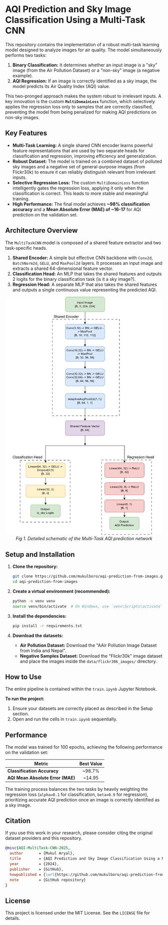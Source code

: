 # AQI Prediction and Sky Image Classification Using a Multi-Task CNN

This repository contains the implementation of a robust multi-task learning model designed to analyze images for air quality. The model simultaneously performs two tasks:
1.  **Binary Classification:** It determines whether an input image is a "sky" image (from the Air Pollution Dataset) or a "non-sky" image (a negative example).
2.  **AQI Regression:** If an image is correctly identified as a sky image, the model predicts its Air Quality Index (AQI) value.

This two-pronged approach makes the system robust to irrelevant inputs. A key innovation is the custom **`MultiDomainLoss`** function, which selectively applies the regression loss only to samples that are correctly classified, preventing the model from being penalized for making AQI predictions on non-sky images.

## Key Features

-   **Multi-Task Learning:** A single shared CNN encoder learns powerful feature representations that are used by two separate heads for classification and regression, improving efficiency and generalization.
-   **Robust Dataset:** The model is trained on a combined dataset of polluted sky images and a negative set of general-purpose images (from Flickr30k) to ensure it can reliably distinguish relevant from irrelevant inputs.
-   **Selective Regression Loss:** The custom `MultiDomainLoss` function intelligently gates the regression loss, applying it only when the classification is correct. This leads to more stable and meaningful training.
-   **High Performance:** The final model achieves **~98% classification accuracy** and a **Mean Absolute Error (MAE) of ~16-17** for AQI prediction on the validation set.

## Architecture Overview

The `MultiTaskCNN` model is composed of a shared feature extractor and two task-specific heads.

1.  **Shared Encoder:** A simple but effective CNN backbone with `Conv2d`, `BatchNorm2d`, `GELU`, and `MaxPool2d` layers. It processes an input image and extracts a shared 64-dimensional feature vector.
2.  **Classification Head:** An MLP that takes the shared features and outputs 2 logits for the binary classification task (is it a sky image?).
3.  **Regression Head:** A separate MLP that also takes the shared features and outputs a single continuous value representing the predicted AQI.

<p align="center">
  <img src=".github/architecture.png" alt="TikhoFormer Architecture Diagram" width="800"/>
  <br>
  <em>Fig 1. Detailed schematic of the Multi-Task AQI prediction network</em>
</p>


## Setup and Installation

1.  **Clone the repository:**
    ```bash
    git clone https://github.com/mukulboro/aqi-prediction-from-images.git
    cd aqi-prediction-from-images
    ```

2.  **Create a virtual environment (recommended):**
    ```bash
    python -m venv venv
    source venv/bin/activate  # On Windows, use `venv\Scripts\activate`
    ```

3.  **Install the dependencies:**
    ```bash
    pip install -r requirements.txt
    ```

4.  **Download the datasets:**
    -   **Air Pollution Dataset:** Download the "AAir Pollution Image Dataset from India and Nepal".
    -   **Negative Samples Dataset:** Download the "Flickr30k" image dataset and place the images inside the `data/flickr30k_images/` directory.

## How to Use

The entire pipeline is contained within the `train.ipynb` Jupyter Notebook.

**To run the project:**
1.  Ensure your datasets are correctly placed as described in the Setup section.
2.  Open and run the cells in `train.ipynb` sequentially.



## Performance

The model was trained for 100 epochs, achieving the following performance on the validation set:

| Metric                          | Best Value |
| ------------------------------- | :--------: |
| **Classification Accuracy**     | ~98.7%     |
| **AQI Mean Absolute Error (MAE)** | ~14.95     |

The training process balances the two tasks by heavily weighting the regression loss (`alpha=0.1` for classification, `beta=0.9` for regression), prioritizing accurate AQI prediction once an image is correctly identified as a sky image.

## Citation

If you use this work in your research, please consider citing the original dataset providers and this repository.

```bibtex
@misc{AQI-MultiTask-CNN-2025,
  author       = {Mukul Aryal},
  title        = {AQI Prediction and Sky Image Classification Using a Multi-Task CNN},
  year         = {2024},
  publisher    = {GitHub},
  howpublished = {\url{https://github.com/mukulboro/aqi-prediction-from-images}},
  note         = {GitHub repository}
}

```

## License

This project is licensed under the MIT License. See the `LICENSE` file for details.
